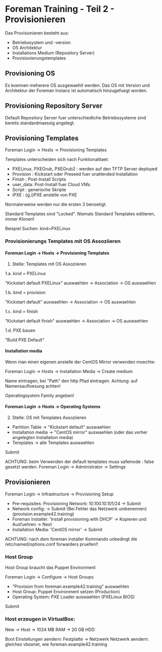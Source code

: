 # Foreman Training - Teil 2 - Provisionieren

Das Provisionieren besteht aus:
  - Betriebssystem und -version
  - OS Architektur
  - Installations Medium (Repository Server)
  - Provisionierungstemplates

## Provisioning OS

Es koennen meherere OS ausgewaehlt werden.
Das OS mit Version und Architektur der Foreman Instanz ist automatisch hinzugefuegt worden.

## Provisioning Repository Server

Default Repository Server fuer unterschiedliche Betriebssysteme sind bereits standardmaessig angelegt.

## Provisioning Templates

Foreman Login -> Hosts -> Provisioning Templates

Templates unterscheiden sich nach Funktionalitaet:

  - PXELinux, PXEGrub, PXEGrub2 : werden auf den TFTP Server deployed
  - Provision : Kickstart oder Preseed fuer unattended Installation
  - Finish : Post-Install Scripts
  - user_data: Post-Install fuer Cloud VMs
  - Script : generische Skripte
  - iPXE : {g,i}PXE anstelle von PXE


Normalerweise werden nur die ersten 3 benoetigt.

Standard Templates sind "Locked". Niemals Standard Templates editieren, immer Klonen!

Beispiel Suchen: kind=PXELinux

### Provisionierungs Templates mit OS Assoziieren

#### Foreman Login -> Hosts -> Provisioning Templates

1. Stelle: Templates mit OS Assoziieren

1.a. kind = PXELinux

"Kickstart default PXELinux" auswaehlen -> Association -> OS auswaehlen

1.b. kind = provision

"Kickstart default" auswaehlen -> Association -> OS auswaehlen

1.c. kind = finish

"Kickstart default finish" auswaehlen -> Association -> OS auswaehlen

1.d. PXE bauen

"Build PXE Default"

#### Installation media

Wenn man einen eigenen anstelle der CentOS Mirror verwenden moechte:

Foreman Login -> Hosts -> Installation Media -> Create medium

Name eintragen, bei "Path" den http Pfad eintragen.
Achtung: auf Namensaufloesung achten!

Operatingsystem Family angeben!

#### Foreman Login -> Hosts -> Operating Systems

2. Stelle: OS mit Templates Assoziieren

- Partition Table -> "Kickstart default" auswaehlen
- Installation media -> "CentOS mirror" auswaehlen (oder das vorher angelegten Installation media)
- Templates -> alle Templates auswaehlen

Submit

ACHTUNG: beim Verwenden der default templates muss safemode : false gesetzt werden.
Foreman Login -> Administrator -> Settings


## Provisionieren

Foreman Login -> Infrastructure -> Provisioning Setup

- Pre-requisites: Provisioning Network: 10.100.10.101/24 -> Submit
- Network config: -> Submit (Bei Fehler das Netzwerk umbenennen) (provision.example42.training)
- Foreman Installer: 'Install provisioning with DHCP' -> Kopieren und Ausfuehren -> Next
- Installation Media: 'CentOS mirror' -> Submit

ACHTUNG: nach dem foreman installer Kommando unbedingt die /etc/named/options.conf forwarders pruefen!!

### Host Group

Host Group braucht das Puppet Environment

Foreman Login -> Configure -> Host Groups

- "Provision from foreman.example42.training" auswaehlen
- Host Group: Puppet Environment setzen (Production)
- Operating System: PXE Loader auswaehlen (PXELinux BIOS)

Submit

### Host erzeugen in VirtualBox:

New -> Host -> 1024 MB RAM -> 20 GB HDD

Boot Einstellungen aendern: Festplatte -> Netzwerk
Netzwerk aendern: gleiches vboxnet, wie foreman.example42.training

